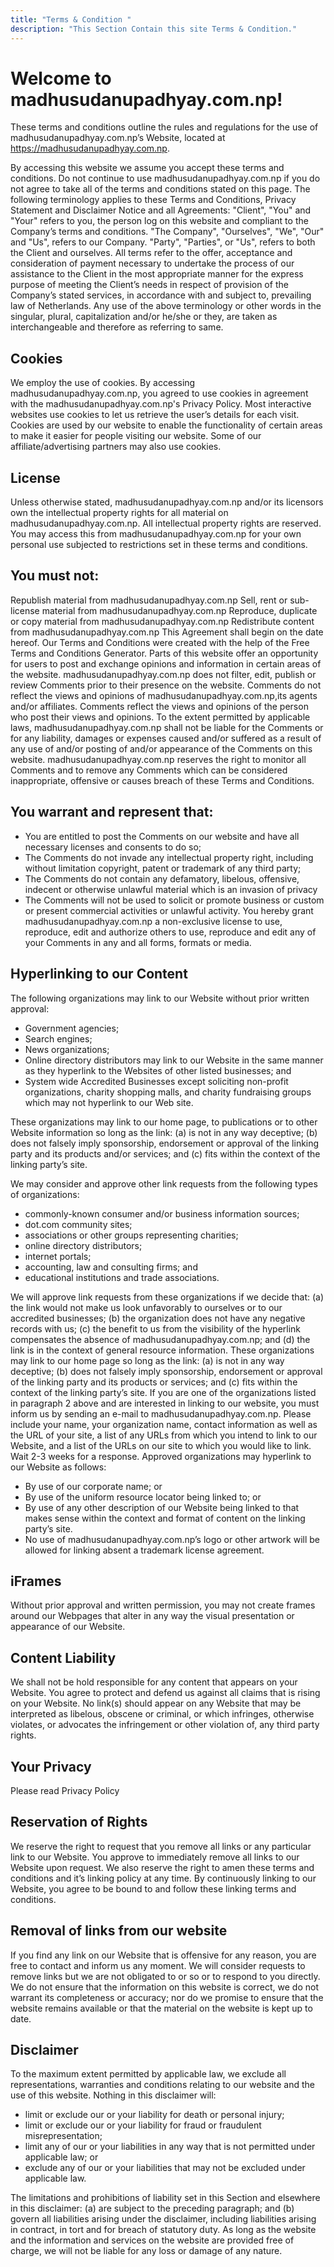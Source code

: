 ```yaml
---
title: "Terms & Condition "
description: "This Section Contain this site Terms & Condition."
---
```

# Welcome to madhusudanupadhyay.com.np!
These terms and conditions outline the rules and regulations for the use of madhusudanupadhyay.com.np’s Website, located at https://madhusudanupadhyay.com.np.

By accessing this website we assume you accept these terms and conditions. Do not continue to use madhusudanupadhyay.com.np if you do not agree to take all of the terms and conditions stated on this page.
The following terminology applies to these Terms and Conditions, Privacy Statement and Disclaimer Notice and all Agreements: "Client", "You" and "Your" refers to you, the person log on this website and compliant to the Company’s terms and conditions. "The Company", "Ourselves", "We", "Our" and "Us", refers to our Company. "Party", "Parties", or "Us", refers to both the Client and ourselves. All terms refer to the offer, acceptance and consideration of payment necessary to undertake the process of our assistance to the Client in the most appropriate manner for the express purpose of meeting the Client’s needs in respect of provision of the Company’s stated services, in accordance with and subject to, prevailing law of Netherlands. Any use of the above terminology or other words in the singular, plural, capitalization and/or he/she or they, are taken as interchangeable and therefore as referring to same.

## Cookies
We employ the use of cookies. By accessing madhusudanupadhyay.com.np, you agreed to use cookies in agreement with the madhusudanupadhyay.com.np's Privacy Policy.
Most interactive websites use cookies to let us retrieve the user’s details for each visit. Cookies are used by our website to enable the functionality of certain areas to make it easier for people visiting our website. Some of our affiliate/advertising partners may also use cookies.

## License
Unless otherwise stated, madhusudanupadhyay.com.np and/or its licensors own the intellectual property rights for all material on madhusudanupadhyay.com.np. All intellectual property rights are reserved. You may access this from madhusudanupadhyay.com.np for your own personal use subjected to restrictions set in these terms and conditions.

## You must not:
Republish material from madhusudanupadhyay.com.np
Sell, rent or sub-license material from madhusudanupadhyay.com.np
Reproduce, duplicate or copy material from madhusudanupadhyay.com.np
Redistribute content from madhusudanupadhyay.com.np
This Agreement shall begin on the date hereof. Our Terms and Conditions were created with the help of the Free Terms and Conditions Generator.
Parts of this website offer an opportunity for users to post and exchange opinions and information in certain areas of the website. madhusudanupadhyay.com.np does not filter, edit, publish or review Comments prior to their presence on the website. Comments do not reflect the views and opinions of madhusudanupadhyay.com.np,its agents and/or affiliates. Comments reflect the views and opinions of the person who post their views and opinions. To the extent permitted by applicable laws, madhusudanupadhyay.com.np shall not be liable for the Comments or for any liability, damages or expenses caused and/or suffered as a result of any use of and/or posting of and/or appearance of the Comments on this website.
madhusudanupadhyay.com.np reserves the right to monitor all Comments and to remove any Comments which can be considered inappropriate, offensive or causes breach of these Terms and Conditions.

## You warrant and represent that:

- You are entitled to post the Comments on our website and have all necessary licenses and consents to do so;
- The Comments do not invade any intellectual property right, including without limitation copyright, patent or trademark of any third party;
- The Comments do not contain any defamatory, libelous, offensive, indecent or otherwise unlawful material which is an invasion of privacy
- The Comments will not be used to solicit or promote business or custom or present commercial activities or unlawful activity. You hereby grant madhusudanupadhyay.com.np a non-exclusive license to use, reproduce, edit and authorize others to use, reproduce and edit any of your Comments in any and all forms, formats or media.

## Hyperlinking to our Content

The following organizations may link to our Website without prior written approval:
- Government agencies;
- Search engines;
- News organizations;
- Online directory distributors may link to our Website in the same manner as they hyperlink to the Websites of other listed businesses; and
- System wide Accredited Businesses except soliciting non-profit organizations, charity shopping malls, and charity fundraising groups which may not hyperlink to our Web site.

These organizations may link to our home page, to publications or to other Website information so long as the link: (a) is not in any way deceptive; (b) does not falsely imply sponsorship, endorsement or approval of the linking party and its products and/or services; and (c) fits within the context of the linking party’s site.

We may consider and approve other link requests from the following types of organizations:

- commonly-known consumer and/or business information sources;
- dot.com community sites;
- associations or other groups representing charities;
- online directory distributors;
- internet portals;
- accounting, law and consulting firms; and
- educational institutions and trade associations.

We will approve link requests from these organizations if we decide that: (a) the link would not make us look unfavorably to ourselves or to our accredited businesses; (b) the organization does not have any negative records with us; (c) the benefit to us from the visibility of the hyperlink compensates the absence of madhusudanupadhyay.com.np; and (d) the link is in the context of general resource information.
These organizations may link to our home page so long as the link: (a) is not in any way deceptive; (b) does not falsely imply sponsorship, endorsement or approval of the linking party and its products or services; and (c) fits within the context of the linking party’s site.
If you are one of the organizations listed in paragraph 2 above and are interested in linking to our website, you must inform us by sending an e-mail to madhusudanupadhyay.com.np. Please include your name, your organization name, contact information as well as the URL of your site, a list of any URLs from which you intend to link to our Website, and a list of the URLs on our site to which you would like to link. Wait 2-3 weeks for a response.
Approved organizations may hyperlink to our Website as follows:

- By use of our corporate name; or
- By use of the uniform resource locator being linked to; or
- By use of any other description of our Website being linked to that makes sense within the context and format of content on the linking party’s site.
- No use of madhusudanupadhyay.com.np’s logo or other artwork will be allowed for linking absent a trademark license agreement.

## iFrames
Without prior approval and written permission, you may not create frames around our Webpages that alter in any way the visual presentation or appearance of our Website.

## Content Liability
We shall not be hold responsible for any content that appears on your Website. You agree to protect and defend us against all claims that is rising on your Website. No link(s) should appear on any Website that may be interpreted as libelous, obscene or criminal, or which infringes, otherwise violates, or advocates the infringement or other violation of, any third party rights.

## Your Privacy
Please read Privacy Policy

## Reservation of Rights
We reserve the right to request that you remove all links or any particular link to our Website. You approve to immediately remove all links to our Website upon request. We also reserve the right to amen these terms and conditions and it’s linking policy at any time. By continuously linking to our Website, you agree to be bound to and follow these linking terms and conditions.

## Removal of links from our website
If you find any link on our Website that is offensive for any reason, you are free to contact and inform us any moment. We will consider requests to remove links but we are not obligated to or so or to respond to you directly.
We do not ensure that the information on this website is correct, we do not warrant its completeness or accuracy; nor do we promise to ensure that the website remains available or that the material on the website is kept up to date.

## Disclaimer
To the maximum extent permitted by applicable law, we exclude all representations, warranties and conditions relating to our website and the use of this website. Nothing in this disclaimer will:
- limit or exclude our or your liability for death or personal injury;
- limit or exclude our or your liability for fraud or fraudulent misrepresentation;
- limit any of our or your liabilities in any way that is not permitted under applicable law; or
- exclude any of our or your liabilities that may not be excluded under applicable law.

The limitations and prohibitions of liability set in this Section and elsewhere in this disclaimer: 
(a) are subject to the preceding paragraph; and 
(b) govern all liabilities arising under the disclaimer, including liabilities arising in contract, in tort and for breach of statutory duty.
As long as the website and the information and services on the website are provided free of charge, we will not be liable for any loss or damage of any nature.